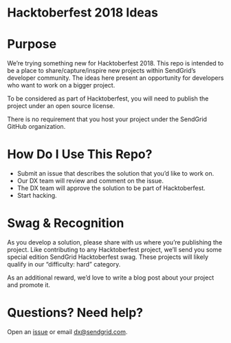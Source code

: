 # Hacktoberfest 2018 Ideas

# Purpose

We’re trying something new for Hacktoberfest 2018.  This repo is intended to be a place to share/capture/inspire new projects within SendGrid’s developer community.  The ideas here present an opportunity for developers who want to work on a bigger project.

To be considered as part of Hacktoberfest, you will need to publish the project under an open source license.

There is no requirement that you host your project under the SendGrid GitHub organization.  

# How Do I Use This Repo?

* Submit an issue that describes the solution that you’d like to work on.
* Our DX team will review and comment on the issue.
* The DX team will approve the solution to be part of Hacktoberfest.
* Start hacking.

# Swag & Recognition

As you develop a solution, please share with us where you’re publishing the project.  Like contributing to any Hacktoberfest project, we’ll send you some special edition SendGrid Hacktoberfest swag.  These projects will likely qualify in our “difficulty: hard” category.

As an additional reward, we’d love to write a blog post about your project and promote it. 

# Questions?  Need help?

Open an [issue](link_to_create_a_issue) or email dx@sendgrid.com.
